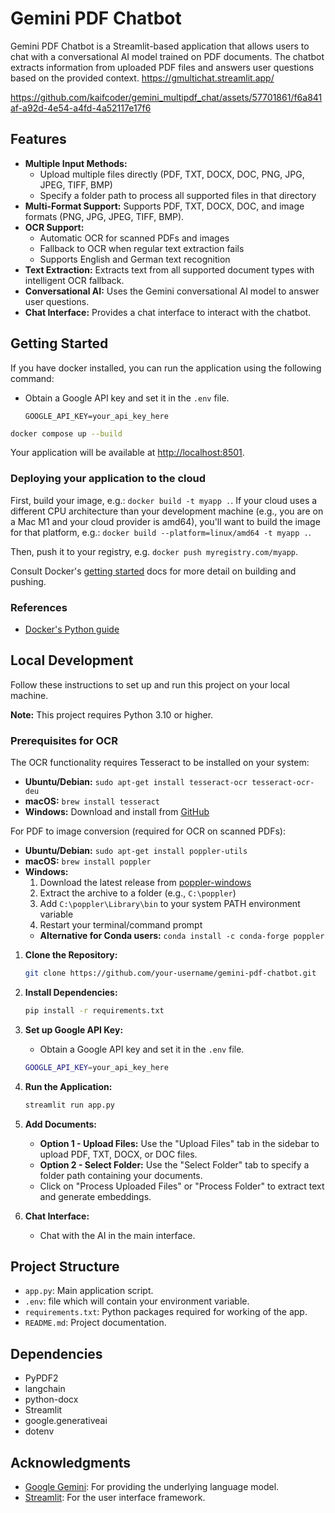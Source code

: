 # Gemini PDF Chatbot

Gemini PDF Chatbot is a Streamlit-based application that allows users to chat with a conversational AI model trained on PDF documents. The chatbot extracts information from uploaded PDF files and answers user questions based on the provided context.
<https://gmultichat.streamlit.app/>

<https://github.com/kaifcoder/gemini_multipdf_chat/assets/57701861/f6a841af-a92d-4e54-a4fd-4a52117e17f6>

## Features

- **Multiple Input Methods:** 
  - Upload multiple files directly (PDF, TXT, DOCX, DOC, PNG, JPG, JPEG, TIFF, BMP)
  - Specify a folder path to process all supported files in that directory
- **Multi-Format Support:** Supports PDF, TXT, DOCX, DOC, and image formats (PNG, JPG, JPEG, TIFF, BMP).
- **OCR Support:** 
  - Automatic OCR for scanned PDFs and images
  - Fallback to OCR when regular text extraction fails
  - Supports English and German text recognition
- **Text Extraction:** Extracts text from all supported document types with intelligent OCR fallback.
- **Conversational AI:** Uses the Gemini conversational AI model to answer user questions.
- **Chat Interface:** Provides a chat interface to interact with the chatbot.

## Getting Started

If you have docker installed, you can run the application using the following command:

- Obtain a Google API key and set it in the `.env` file.

   ```.env
   GOOGLE_API_KEY=your_api_key_here
   ```

```bash
docker compose up --build
```

Your application will be available at <http://localhost:8501>.

### Deploying your application to the cloud

First, build your image, e.g.: `docker build -t myapp .`.
If your cloud uses a different CPU architecture than your development
machine (e.g., you are on a Mac M1 and your cloud provider is amd64),
you'll want to build the image for that platform, e.g.:
`docker build --platform=linux/amd64 -t myapp .`.

Then, push it to your registry, e.g. `docker push myregistry.com/myapp`.

Consult Docker's [getting started](https://docs.docker.com/go/get-started-sharing/)
docs for more detail on building and pushing.

### References

- [Docker's Python guide](https://docs.docker.com/language/python/)

## Local Development

Follow these instructions to set up and run this project on your local machine.

   **Note:** This project requires Python 3.10 or higher.

### Prerequisites for OCR

The OCR functionality requires Tesseract to be installed on your system:

- **Ubuntu/Debian:** `sudo apt-get install tesseract-ocr tesseract-ocr-deu`
- **macOS:** `brew install tesseract`
- **Windows:** Download and install from [GitHub](https://github.com/UB-Mannheim/tesseract/wiki)

For PDF to image conversion (required for OCR on scanned PDFs):
- **Ubuntu/Debian:** `sudo apt-get install poppler-utils`
- **macOS:** `brew install poppler`
- **Windows:** 
  1. Download the latest release from [poppler-windows](https://github.com/oschwartz10612/poppler-windows/releases/)
  2. Extract the archive to a folder (e.g., `C:\poppler`)
  3. Add `C:\poppler\Library\bin` to your system PATH environment variable
  4. Restart your terminal/command prompt
  - **Alternative for Conda users:** `conda install -c conda-forge poppler`

1. **Clone the Repository:**

   ```bash
   git clone https://github.com/your-username/gemini-pdf-chatbot.git
   ```

2. **Install Dependencies:**

   ```bash
   pip install -r requirements.txt
   ```

3. **Set up Google API Key:**
   - Obtain a Google API key and set it in the `.env` file.

   ```bash
   GOOGLE_API_KEY=your_api_key_here
   ```

4. **Run the Application:**

   ```bash
   streamlit run app.py
   ```

5. **Add Documents:**
   - **Option 1 - Upload Files:** Use the "Upload Files" tab in the sidebar to upload PDF, TXT, DOCX, or DOC files.
   - **Option 2 - Select Folder:** Use the "Select Folder" tab to specify a folder path containing your documents.
   - Click on "Process Uploaded Files" or "Process Folder" to extract text and generate embeddings.

6. **Chat Interface:**
   - Chat with the AI in the main interface.

## Project Structure

- `app.py`: Main application script.
- `.env`: file which will contain your environment variable.
- `requirements.txt`: Python packages required for working of the app.
- `README.md`: Project documentation.

## Dependencies

- PyPDF2
- langchain
- python-docx
- Streamlit
- google.generativeai
- dotenv

## Acknowledgments

- [Google Gemini](https://ai.google.com/): For providing the underlying language model.
- [Streamlit](https://streamlit.io/): For the user interface framework.

